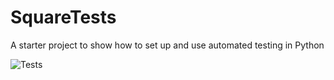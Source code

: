 # SquareTests
A starter project to show how to set up and use automated testing in Python

![Tests](https://github.com/axdev4591/SquareTests/actions/workflows/tests.yml/badge.svg)